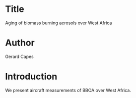 # Title 
Aging of biomass burning aerosols over West Africa

# Author
Gerard Capes

# Introduction
We present aircraft measurements of BBOA over West Africa.
